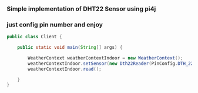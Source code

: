 ### Simple implementation of DHT22 Sensor using pi4j

### just config pin number and enjoy

```java
public class Client {

    public static void main(String[] args) {

        WeatherContext weatherContextIndoor = new WeatherContext();
        weatherContextIndoor.setSensor(new Dth22Reader(PinConfig.DTH_22_PIN_CONFIG_INDOOR.getAddress()), "Dth22 Indoor");
        weatherContextIndoor.read();

    }
}
```